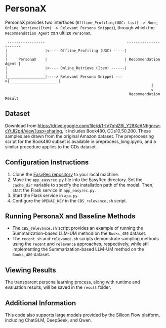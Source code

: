 

# PersonaX
PersonaX provides two interfaces (`Offline_Profiling(UGC: list) -> None`, `Online_Retrieve(Item) -> Relevant Persona Snippet`), through which the `Recommendation Agent` can ultlize `PersonaX`.

```
 -----------------                                     ----------------------
|                 |<---- Offline_Profiling (UGC) -----|                      |
|     PersonaX    |                                   | Recommendation Agent |
|                 |<---- Online_Retrieve (Item) ------|                      |
|_________________|----> Relevant Persona Snippet --->|______________________|
                                                                  |
                                                                  v
                                                        Recommendation Result
```

## Dataset
Download from https://drive.google.com/file/d/1-IV7qhlZ6j_Y28XcANhgnrw-cYtJl2p4/view?usp=sharing, it includes Book480, CDs10,50,200. These samples are drawn from the original Amazon dataset. The preprocessing script for the Book480 subset is available in preprocess_long.ipynb, and a similar procedure applies to the CDs dataset.

## Configuration Instructions
1. Clone the [EasyRec repository](https://github.com/HKUDS/EasyRec) to your local machine.
2. Move the `app_easyrec.py` file into the EasyRec directory. Set the `cache_dir` variable to specify the installation path of the model. Then, start the Flask service in `app_easyrec.py`.
3. Start the Flask service in `app.py`.
4. Configure the `OPENAI_KEY` in the `CBS_relevance.sh` script.

## Running PersonaX and Baseline Methods
- The `CBS_relevance.sh` script provides an example of running the Summarization-based LLM-UM method on the `Books_480` dataset.  
- The `recent.sh` and `relevance.sh` scripts demonstrate sampling methods using the `recent` and `relevance` approaches, respectively, while still implementing the Summarization-based LLM-UM method on the `Books_480` dataset.

## Viewing Results
The transparent persona learning process, along with runtime and evaluation results, will be saved in the `result` folder.

## Additional Information
This code also supports large models provided by the Silicon Flow platform, including ChatGLM, DeepSeek, and Qwen.
